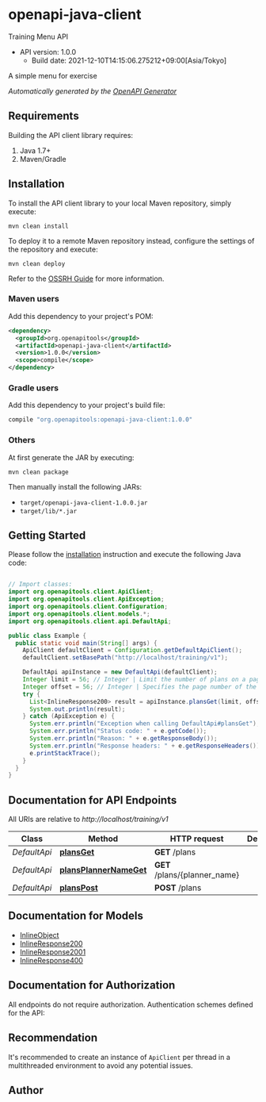 # openapi-java-client

Training Menu API
- API version: 1.0.0
  - Build date: 2021-12-10T14:15:06.275212+09:00[Asia/Tokyo]

A simple menu for exercise


*Automatically generated by the [OpenAPI Generator](https://openapi-generator.tech)*


## Requirements

Building the API client library requires:
1. Java 1.7+
2. Maven/Gradle

## Installation

To install the API client library to your local Maven repository, simply execute:

```shell
mvn clean install
```

To deploy it to a remote Maven repository instead, configure the settings of the repository and execute:

```shell
mvn clean deploy
```

Refer to the [OSSRH Guide](http://central.sonatype.org/pages/ossrh-guide.html) for more information.

### Maven users

Add this dependency to your project's POM:

```xml
<dependency>
  <groupId>org.openapitools</groupId>
  <artifactId>openapi-java-client</artifactId>
  <version>1.0.0</version>
  <scope>compile</scope>
</dependency>
```

### Gradle users

Add this dependency to your project's build file:

```groovy
compile "org.openapitools:openapi-java-client:1.0.0"
```

### Others

At first generate the JAR by executing:

```shell
mvn clean package
```

Then manually install the following JARs:

* `target/openapi-java-client-1.0.0.jar`
* `target/lib/*.jar`

## Getting Started

Please follow the [installation](#installation) instruction and execute the following Java code:

```java

// Import classes:
import org.openapitools.client.ApiClient;
import org.openapitools.client.ApiException;
import org.openapitools.client.Configuration;
import org.openapitools.client.models.*;
import org.openapitools.client.api.DefaultApi;

public class Example {
  public static void main(String[] args) {
    ApiClient defaultClient = Configuration.getDefaultApiClient();
    defaultClient.setBasePath("http://localhost/training/v1");

    DefaultApi apiInstance = new DefaultApi(defaultClient);
    Integer limit = 56; // Integer | Limit the number of plans on a page
    Integer offset = 56; // Integer | Specifies the page number of the plans to be displayed
    try {
      List<InlineResponse200> result = apiInstance.plansGet(limit, offset);
      System.out.println(result);
    } catch (ApiException e) {
      System.err.println("Exception when calling DefaultApi#plansGet");
      System.err.println("Status code: " + e.getCode());
      System.err.println("Reason: " + e.getResponseBody());
      System.err.println("Response headers: " + e.getResponseHeaders());
      e.printStackTrace();
    }
  }
}

```

## Documentation for API Endpoints

All URIs are relative to *http://localhost/training/v1*

Class | Method | HTTP request | Description
------------ | ------------- | ------------- | -------------
*DefaultApi* | [**plansGet**](docs/DefaultApi.md#plansGet) | **GET** /plans | 
*DefaultApi* | [**plansPlannerNameGet**](docs/DefaultApi.md#plansPlannerNameGet) | **GET** /plans/{planner_name} | 
*DefaultApi* | [**plansPost**](docs/DefaultApi.md#plansPost) | **POST** /plans | 


## Documentation for Models

 - [InlineObject](docs/InlineObject.md)
 - [InlineResponse200](docs/InlineResponse200.md)
 - [InlineResponse2001](docs/InlineResponse2001.md)
 - [InlineResponse400](docs/InlineResponse400.md)


## Documentation for Authorization

All endpoints do not require authorization.
Authentication schemes defined for the API:

## Recommendation

It's recommended to create an instance of `ApiClient` per thread in a multithreaded environment to avoid any potential issues.

## Author



